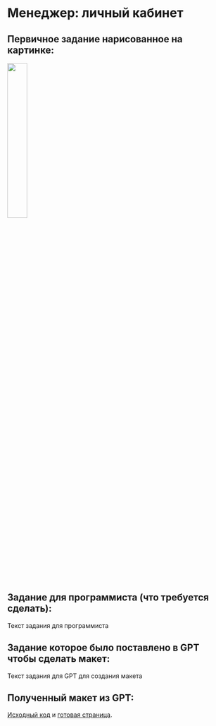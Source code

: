 # Менеджер: личный кабинет

## Первичное задание нарисованное на картинке:
<p >
    <img src="/wiki/manager-video.jpg" width="30%">
</p>

## Задание для программиста (что требуется сделать):

Текст задания для программиста

## Задание которое было поставлено в GPT чтобы сделать макет:

Текст задания для GPT для создания макета

## Полученный макет из GPT:

[Исходный код](/wiki/pages/manager-video.html) и <a href="https://htmlpreview.github.io?https://github.com/matveynator/restar/blob/main/wiki/pages/manager-video.html">готовая страница</a>.
